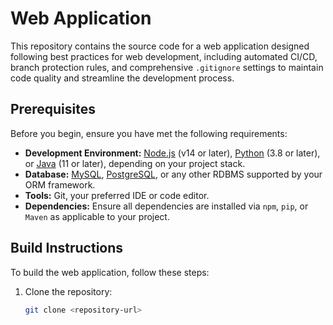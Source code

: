 # Web Application

This repository contains the source code for a web application designed following best practices for web development, including automated CI/CD, branch protection rules, and comprehensive `.gitignore` settings to maintain code quality and streamline the development process.

## Prerequisites

Before you begin, ensure you have met the following requirements:

- **Development Environment:** [Node.js](https://nodejs.org/) (v14 or later), [Python](https://www.python.org/) (3.8 or later), or [Java](https://www.oracle.com/java/technologies/javase-jdk11-downloads.html) (11 or later), depending on your project stack.
- **Database:** [MySQL](https://www.mysql.com/), [PostgreSQL](https://www.postgresql.org/), or any other RDBMS supported by your ORM framework.
- **Tools:** Git, your preferred IDE or code editor.
- **Dependencies:** Ensure all dependencies are installed via `npm`, `pip`, or `Maven` as applicable to your project.

## Build Instructions

To build the web application, follow these steps:

1. Clone the repository:
   ```bash
   git clone <repository-url>
